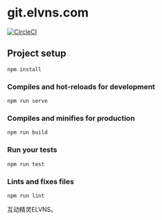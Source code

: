 #  git.elvns.com

[![CircleCI](https://img.shields.io/circleci/project/github/ntkme/github-buttons-app.svg)](https://circleci.com/gh/ntkme/github-buttons-app)

## Project setup
```
npm install
```

### Compiles and hot-reloads for development
```
npm run serve
```

### Compiles and minifies for production
```
npm run build
```

### Run your tests
```
npm run test
```

### Lints and fixes files
```
npm run lint
```

互动精灵ELVNS。
